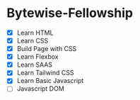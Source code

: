 # Bytewise-Fellowship
- [x] Learn HTML
- [x] Learn CSS
- [x] Build Page with CSS
- [x] Learn Flexbox
- [x] Learn SAAS
- [x] Learn Tailwind CSS
- [x] Learn Basic Javascript
- [ ] Javascript DOM
